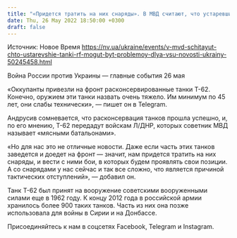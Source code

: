```yaml
---
title: "«Придется тратить на них снаряды». В МВД считают, что устаревшие танки РФ могут быть проблемой для Украины"
date: Thu, 26 May 2022 18:50:00 +0300
draft: false
---
```

Источник: Новое Время https://nv.ua/ukraine/events/v-mvd-schitayut-chto-ustarevshie-tanki-rf-mogut-byt-problemoy-dlya-vsu-novosti-ukrainy-50245458.html


Война России против Украины — главные события 26 мая

«Оккупанты привезли на фронт расконсервированные танки Т-62. Конечно, оружием эти танки назвать очень тяжело. Им минимум по 45 лет, они слабы технически», — пишет он в Telegram.

Андрусив сомневается, что расконсервация танков прошла успешно, и, по его мнению, Т-62 передадут войскам Л/ДНР, которых советник МВД называет «мясными батальонами». 

«Но для нас это не отличные новости. Даже если часть этих танков заведется и доедет на фронт — значит, нам придется тратить на них снаряды, и вести с ними бои, в которых будем проявлять свои позиции. А со снарядами у нас сейчас и так все сложно, что является причиной тактических отступлений», — добавил он.

 Танк Т-62 был принят на вооружение советскими вооруженными силами еще в 1962 году. К концу 2012 года в российской армии хранилось более 900 таких танков. Часть из них она позже использовала для войны в Сирии и на Донбассе.

Присоединяйтесь к нам в соцсетях Facebook, Telegram и Instagram.
